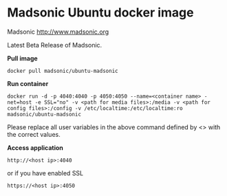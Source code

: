 Madsonic Ubuntu docker image 
============================

Madsonic http://www.madsonic.org

Latest Beta Release of Madsonic.

**Pull image**

```
docker pull madsonic/ubuntu-madsonic
```

**Run container**

```
docker run -d -p 4040:4040 -p 4050:4050 --name=<container name> -net=host -e SSL="no" -v <path for media files>:/media -v <path for config files>:/config -v /etc/localtime:/etc/localtime:ro madsonic/ubuntu-madsonic
```

Please replace all user variables in the above command defined by <> with the correct values.


**Access application**

```
http://<host ip>:4040
```

or if you have enabled SSL

```
https://<host ip>:4050
```






